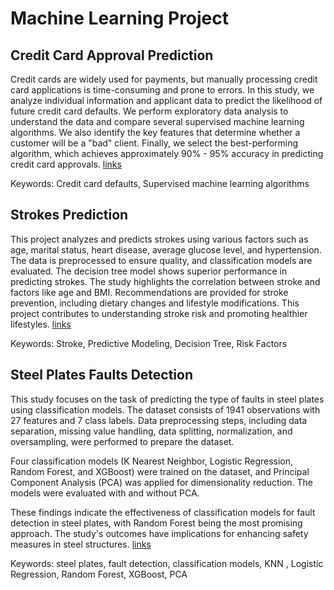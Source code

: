 # Machine Learning Project

## Credit Card Approval Prediction

Credit cards are widely used for payments, but manually processing credit card applications is time-consuming and prone to errors. In this study, we analyze individual information and applicant data to predict the likelihood of future credit card defaults. We perform exploratory data analysis to understand the data and compare several supervised machine learning algorithms. We also identify the key features that determine whether a customer will be a "bad" client. Finally, we select the best-performing algorithm, which achieves approximately 90% - 95% accuracy in predicting credit card approvals. [links](https://github.com/Sapphire0628/Machine-Learning-Project/tree/79c17caeedd7a713fe12f8d2a3cd2b080569ba38/Credit%20Card%20Approval%20Prediction)

Keywords: Credit card defaults, Supervised machine learning algorithms

## Strokes Prediction
This project analyzes and predicts strokes using various factors such as age, marital status, heart disease, average glucose level, and hypertension. The data is preprocessed to ensure quality, and classification models are evaluated. The decision tree model shows superior performance in predicting strokes. The study highlights the correlation between stroke and factors like age and BMI. Recommendations are provided for stroke prevention, including dietary changes and lifestyle modifications. This project contributes to understanding stroke risk and promoting healthier lifestyles. [links](https://github.com/Sapphire0628/Machine-Learning-Project/blob/main/Strokes%20Prediction/README.md)


Keywords: Stroke, Predictive Modeling, Decision Tree, Risk Factors

## Steel Plates Faults Detection

This study focuses on the task of predicting the type of faults in steel plates using classification models. The dataset consists of 1941 observations with 27 features and 7 class labels. Data preprocessing steps, including data separation, missing value handling, data splitting, normalization, and oversampling, were performed to prepare the dataset.

Four classification models (K Nearest Neighbor, Logistic Regression, Random Forest, and XGBoost) were trained on the dataset, and Principal Component Analysis (PCA) was applied for dimensionality reduction. The models were evaluated with and without PCA.

These findings indicate the effectiveness of classification models for fault detection in steel plates, with Random Forest being the most promising approach. The study's outcomes have implications for enhancing safety measures in steel structures. [links](https://github.com/Sapphire0628/Machine-Learning-Project/tree/main/Steel%20Plates%20Faults%20Detection)

Keywords: steel plates, fault detection, classification models, KNN , Logistic Regression, Random Forest, XGBoost, PCA
